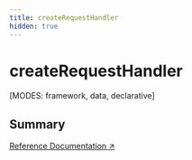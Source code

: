 ```yaml
---
title: createRequestHandler
hidden: true
---
```


# createRequestHandler

[MODES: framework, data, declarative]

## Summary

[Reference Documentation ↗](https://api.reactrouter.com/v7/functions/react_router.createRequestHandler.html)

